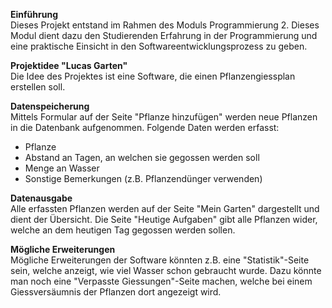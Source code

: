 <b>Einführung</b><br>
Dieses Projekt entstand im Rahmen des Moduls Programmierung 2.
Dieses Modul dient dazu den Studierenden Erfahrung 
in der Programmierung und eine praktische Einsicht 
in den Softwareentwicklungsprozess zu geben.<br>

<b>Projektidee "Lucas Garten"</b><br>
Die Idee des Projektes ist eine Software, die einen
Pflanzengiessplan erstellen soll. <br>

<b>Datenspeicherung</b><br>
Mittels Formular auf der Seite "Pflanze hinzufügen" werden neue Pflanzen in die Datenbank aufgenommen.
Folgende Daten werden erfasst:
- Pflanze
- Abstand an Tagen, an welchen sie gegossen werden soll
- Menge an Wasser
- Sonstige Bemerkungen (z.B. Pflanzendünger verwenden)

<b>Datenausgabe</b><br>
Alle erfassten Pflanzen werden auf der Seite "Mein Garten" dargestellt 
und dient der Übersicht. Die Seite "Heutige Aufgaben" gibt alle Pflanzen wider, 
welche an dem heutigen Tag gegossen werden sollen. <br>

<b>Mögliche Erweiterungen</b><br>
Mögliche Erweiterungen der Software könnten z.B. eine "Statistik"-Seite sein,
welche anzeigt, wie viel Wasser schon gebraucht wurde. Dazu könnte man noch
eine "Verpasste Giessungen"-Seite machen, welche bei einem Giessversäumnis der Pflanzen dort angezeigt wird. 

